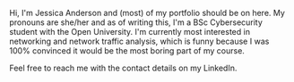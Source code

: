 Hi, I'm Jessica Anderson and (most) of my portfolio should be on here.
My pronouns are she/her and as of writing this, I'm a BSc Cybersecurity student with the Open University.
I'm currently most interested in networking and network traffic analysis, which is funny because I was 100% convinced it would be the most boring part of my course.

Feel free to reach me with the contact details on my LinkedIn.
